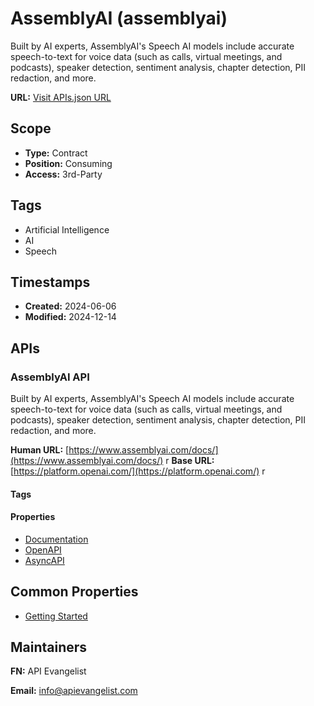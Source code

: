 # AssemblyAI (assemblyai)
Built by AI experts, AssemblyAI's Speech AI models include accurate speech-to-text for voice data (such as calls, virtual meetings, and podcasts), speaker detection, sentiment analysis, chapter detection, PII redaction, and more.

**URL:** [Visit APIs.json URL](https://raw.githubusercontent.com/api-search/ai/main/_apis/assemblyai/apis.md)

## Scope

- **Type:** Contract 
- **Position:** Consuming 
- **Access:** 3rd-Party 

## Tags

- Artificial Intelligence
- AI
- Speech

## Timestamps

- **Created:** 2024-06-06 
- **Modified:** 2024-12-14 

## APIs

### AssemblyAI API
Built by AI experts, AssemblyAI's Speech AI models include accurate speech-to-text for voice data (such as calls, virtual meetings, and podcasts), speaker detection, sentiment analysis, chapter detection, PII redaction, and more.

**Human URL:** [https://www.assemblyai.com/docs/](https://www.assemblyai.com/docs/)
r
**Base URL:** [https://platform.openai.com/](https://platform.openai.com/)
r

#### Tags


#### Properties

- [Documentation](https://www.assemblyai.com/docs/)
- [OpenAPI](properties/assemblyai-openapi-original.yml)
- [AsyncAPI](properties/assemblyai-asyncapi-original.yml)

## Common Properties

- [Getting Started](https://www.assemblyai.com/docs/)

## Maintainers

**FN:** API Evangelist

**Email:** info@apievangelist.com

